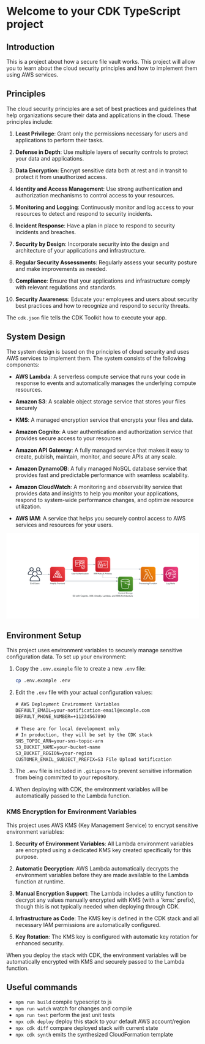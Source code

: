 # Welcome to your CDK TypeScript project

## Introduction

This is a project about how a secure file vault works. This project will allow you to learn about the cloud security principles and how to implement them using AWS services.

## Principles

The cloud security principles are a set of best practices and guidelines that help organizations secure their data and applications in the cloud. These principles include:

1. **Least Privilege**: Grant only the permissions necessary for users and applications to perform their tasks.

2. **Defense in Depth**: Use multiple layers of security controls to protect your data and applications.

3. **Data Encryption**: Encrypt sensitive data both at rest and in transit to protect it from unauthorized access.

4. **Identity and Access Management**: Use strong authentication and authorization mechanisms to control access to your resources.

5. **Monitoring and Logging**: Continuously monitor and log access to your resources to detect and respond to security incidents.

6. **Incident Response**: Have a plan in place to respond to security incidents and breaches.

7. **Security by Design**: Incorporate security into the design and architecture of your applications and infrastructure.

8. **Regular Security Assessments**: Regularly assess your security posture and make improvements as needed.

9. **Compliance**: Ensure that your applications and infrastructure comply with relevant regulations and standards.

10. **Security Awareness**: Educate your employees and users about security best practices and how to recognize and respond to security threats.

The `cdk.json` file tells the CDK Toolkit how to execute your app.

## System Design

The system design is based on the principles of cloud security and uses AWS services to implement them. The system consists of the following components:

- **AWS Lambda**: A serverless compute service that runs your code in response to events and automatically manages the underlying compute resources.

- **Amazon S3**: A scalable object storage service that stores your files securely

- **KMS**: A managed encryption service that encrypts your files and data.
- **Amazon Cognito**: A user authentication and authorization service that provides secure access to your resources

- **Amazon API Gateway**: A fully managed service that makes it easy to create, publish, maintain, monitor, and secure APIs at any scale.

- **Amazon DynamoDB**: A fully managed NoSQL database service that provides fast and predictable performance with seamless scalability.

- **Amazon CloudWatch**: A monitoring and observability service that provides data and insights to help you monitor your applications, respond to system-wide performance changes, and optimize resource utilization.

- **AWS IAM**: A service that helps you securely control access to AWS services and resources for your users.

![Secure File Vault Architecture](./IMAGES/ai_secure_architecture.png)

## Environment Setup

This project uses environment variables to securely manage sensitive configuration data. To set up your environment:

1. Copy the `.env.example` file to create a new `.env` file:
   ```bash
   cp .env.example .env
   ```

2. Edit the `.env` file with your actual configuration values:
   ```
   # AWS Deployment Environment Variables
   DEFAULT_EMAIL=your-notification-email@example.com
   DEFAULT_PHONE_NUMBER=+11234567890

   # These are for local development only
   # In production, they will be set by the CDK stack
   SNS_TOPIC_ARN=your-sns-topic-arn
   S3_BUCKET_NAME=your-bucket-name
   S3_BUCKET_REGION=your-region
   CUSTOMER_EMAIL_SUBJECT_PREFIX=S3 File Upload Notification
   ```

3. The `.env` file is included in `.gitignore` to prevent sensitive information from being committed to your repository.

4. When deploying with CDK, the environment variables will be automatically passed to the Lambda function.

### KMS Encryption for Environment Variables

This project uses AWS KMS (Key Management Service) to encrypt sensitive environment variables:

1. **Security of Environment Variables**: All Lambda environment variables are encrypted using a dedicated KMS key created specifically for this purpose.

2. **Automatic Decryption**: AWS Lambda automatically decrypts the environment variables before they are made available to the Lambda function at runtime.

3. **Manual Encryption Support**: The Lambda includes a utility function to decrypt any values manually encrypted with KMS (with a 'kms:' prefix), though this is not typically needed when deploying through CDK.

4. **Infrastructure as Code**: The KMS key is defined in the CDK stack and all necessary IAM permissions are automatically configured.

5. **Key Rotation**: The KMS key is configured with automatic key rotation for enhanced security.

When you deploy the stack with CDK, the environment variables will be automatically encrypted with KMS and securely passed to the Lambda function.

## Useful commands

- `npm run build` compile typescript to js
- `npm run watch` watch for changes and compile
- `npm run test` perform the jest unit tests
- `npx cdk deploy` deploy this stack to your default AWS account/region
- `npx cdk diff` compare deployed stack with current state
- `npx cdk synth` emits the synthesized CloudFormation template
